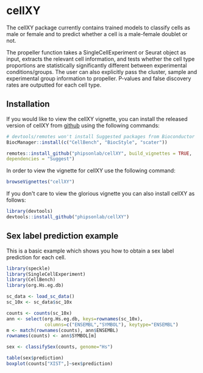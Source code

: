 
# cellXY

<!-- badges: start -->
<!-- badges: end -->

The cellXY package currently contains trained models to classify cells as male or 
female and to predict whether a cell is a male-female doublet or not. 

The propeller function takes a SingleCellExperiment or Seurat object as input,
extracts the relevant cell information, and tests whether the cell type 
proportions are statistically significantly different between experimental
conditions/groups. The user can also explicitly pass the cluster, sample and 
experimental group information to propeller. P-values and false discovery rates 
are outputted for each cell type. 

## Installation

If you would like to view the cellXY vignette, you can install the released 
version of cellXY from [github](https://github.com/phipsonlab/cellXY) using the 
following commands:

``` r
# devtools/remotes won't install Suggested packages from Bioconductor
BiocManager::install(c("CellBench", "BiocStyle", "scater"))

remotes::install_github("phipsonlab/cellXY", build_vignettes = TRUE, 
dependencies = "Suggest")
```

In order to view the vignette for cellXY use the following command:

``` r
browseVignettes("cellXY")
```

If you don't care to view the glorious vignette you can also install cellXY as 
follows:

``` r
library(devtools)
devtools::install_github("phipsonlab/cellXY")
```

## Sex label prediction example 

This is a basic example which shows you how to obtain a sex label prediction for each cell. 

``` r
library(speckle)
library(SingleCellExperiment)
library(CellBench)
library(org.Hs.eg.db)

sc_data <- load_sc_data()
sc_10x <- sc_data$sc_10x

counts <- counts(sc_10x)
ann <- select(org.Hs.eg.db, keys=rownames(sc_10x),
              columns=c("ENSEMBL","SYMBOL"), keytype="ENSEMBL")
m <- match(rownames(counts), ann$ENSEMBL)
rownames(counts) <- ann$SYMBOL[m]

sex <- classifySex(counts, genome="Hs")

table(sex$prediction)
boxplot(counts["XIST",]~sex$prediction)
```

